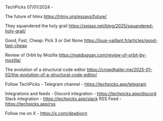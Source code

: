 TechPicks 07/01/2024 -

The future of htmx
https://htmx.org/essays/future/

They squandered the holy grail
https://xeiaso.net/blog/2025/squandered-holy-grail/

Good, Fast, Cheap: Pick 3 or Get None
https://loup-vaillant.fr/articles/good-fast-cheap

Review of Orbit by Mozilla
https://matduggan.com/review-of-orbit-by-mozilla/

The evolution of a structural code editor
https://crowdhailer.me/2025-01-02/the-evolution-of-a-structural-code-editor/

Follow TechPicks -
Telegram channel - https://techpicks.app/telegram

Integrations and feeds -
Discord integration - https://techpicks.app/discord
Slack integration - https://techpicks.app/slack
RSS Feed - https://techpicks.app/rss

Follow me on X - https://x.com/dewbjorn